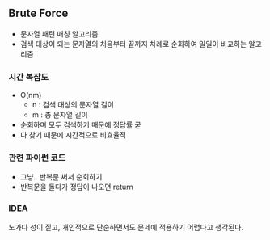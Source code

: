 ## Brute Force
- 문자열 패턴 매칭 알고리즘
- 검색 대상이 되는 문자열의 처음부터 끝까지 차례로 순회하여 일일이 비교하는 알고리즘

### 시간 복잡도
- O(nm)
  - n : 검색 대상의 문자열 길이
  - m : 총 문자열 길이
- 순회하며 모두 검색하기 때문에 정답률 굳
- 다 찾기 때문에 시간적으로 비효율적

### 관련 파이썬 코드
- 그냥.. 반복문 써서 순회하기
- 반복문을 돌다가 정답이 나오면 return

### IDEA
노가다 성이 짙고, 개인적으로 단순하면서도 문제에 적용하기 어렵다고 생각된다.
